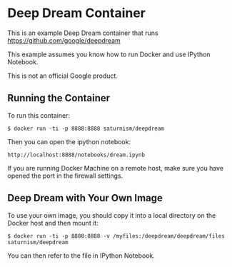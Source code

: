 Deep Dream Container
====================

This is an example Deep Dream container that runs https://github.com/google/deepdream

This example assumes you know how to run Docker and use IPython Notebook.

This is not an official Google product.

Running the Container
---------------------
To run this container:

    $ docker run -ti -p 8888:8888 saturnism/deepdream

Then you can open the ipython notebook:

    http://localhost:8888/notebooks/dream.ipynb

If you are running Docker Machine on a remote host, make sure you have opened the port
in the firewall settings.

Deep Dream with Your Own Image
------------------------------
To use your own image, you should copy it into a local directory on the Docker host
and then mount it:

    $ docker run -ti -p 8888:8888 -v /myfiles:/deepdream/deepdream/files saturnism/deepdream

You can then refer to the file in IPython Notebook.
